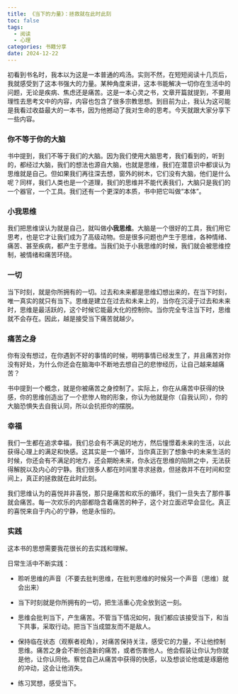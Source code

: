```yaml
---
title: 《当下的力量》：拯救就在此时此刻
toc: false
tags:
  - 阅读
  - 心理
categories: 书籍分享
date: 2024-12-22
---
```


初看到书名时，我本以为这是一本普通的鸡汤。实则不然，在短短阅读十几页后，我就感受到了这本书强大的力量。某种角度来讲，这本书能解决一切你在生活中的问题，无论是疾病、焦虑还是痛苦。这是一本心灵之书，文章开篇就提到，不要用理性去思考文中的内容，内容也包含了很多宗教思想。到目前为止，我认为这可能是我看过收益最大的一本书，因为他撼动了我对生命的思考。今天就跟大家分享下一些内容。

### 你不等于你的大脑

书中提到，我们不等于我们的大脑。因为我们使用大脑思考，我们看到的，听到的，都经过大脑，我们的想法也源自大脑，也就是思维，我们在潜意识中都误认为思维就是自己。但如果我们再往深去想，窗外的树木，它们没有大脑，他们是什么呢？同样，我们人类也是一个道理，我们的思维并不能代表我们，大脑只是我们的一个器官，一个工具。我们还有一个更深的本质，书中把它叫做“本体”。

### 小我思维

我们把思维误认为就是自己，就叫做**小我思维**。大脑是一个很好的工具，我们用它思考，也是它才让我们成为了高级动物。但是很多问题也产生于思维，各种情绪、痛苦、甚至疾病，都产生于思维。当我们处于小我思维的时候，我们就会被思维控制，被情绪和痛苦环绕。

### 一切

当下时刻，就是你所拥有的一切。过去和未来都是思维幻想出来的，在当下时刻，唯一真实的就只有当下。思维是建立在过去和未来上的，当你在沉浸于过去和未来时，思维是最活跃的，这个时候它能最大化的控制你。当你完全专注当下时，思维就不会存在。因此，越是接受当下痛苦就越少。

### 痛苦之身

你有没有想过，在你遇到不好的事情的时候，明明事情已经发生了，并且痛苦对你没有好处，为什么你还会在脑海中不断地去想自己的悲惨经历，让自己越来越痛苦？

书中提到一个概念，就是你被痛苦之身控制了。实际上，你在从痛苦中获得的快感，你的思维创造出了一个悲惨人物的形象，你认为他就是你（自我认同），你的大脑恐惧失去自我认同，所以会抗拒你的摆脱。

### 幸福

我们一生都在追求幸福，我们总会有不满足的地方，然后憧憬着未来的生活，以此获得心理上的满足和快感。这其实是一个循环，当你真正到了想象中的未来生活的时候，你还会有不满足的地方，还会期盼未来，你永远在思维的陷阱之中，无法获得解脱以及内心的宁静。我们很多人都在时间里寻求拯救，但拯救并不在时间和空间上，真正的拯救就在此时此刻。

我们思维认为的喜悦并非喜悦，那只是痛苦和欢乐的循环，我们一旦失去了那件事就会痛苦。每一次欢乐的内部都隐含着痛苦的种子，这个对立面迟早会显化。真正的喜悦来自于内心的宁静，他是永恒的。

### 实践

这本书的思想需要我花很长的去实践和理解。

日常生活中不断实践：

- 聆听思维的声音（不要去批判思维，在批判思维的时候另一个声音（思维）就会出来）

- 当下时刻就是你所拥有的一切，把生活重心完全放到这一刻。

- 思维会批判当下，产生痛苦。不管当下情况如何，我们都应该接受当下，和当下共事，采取行动。把当下当成盟友而不是敌人。

- 保持临在状态（观察者视角），对痛苦保持关注，感受它的力量，不让他控制思维。痛苦之身会不断创造新的痛苦，或者伤害他人。他会假装让你认为你就是他，让你认同他。察觉自己从痛苦中获得的快感，以及想谈论他或是琢磨他的冲动，这会让他消失。
- 练习冥想，感受当下。